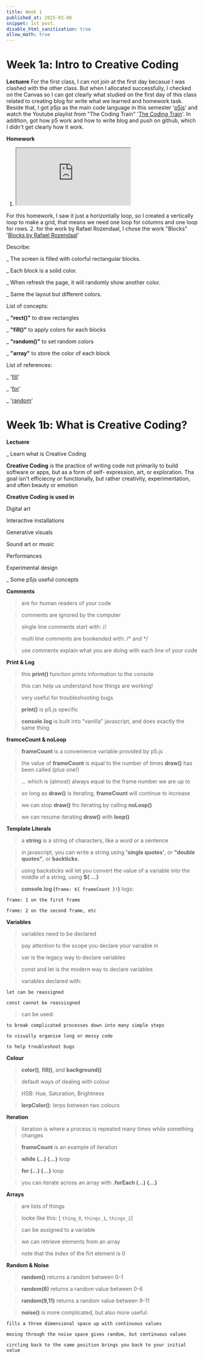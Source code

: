 ```yaml
---
title: Week 1 
published_at: 2025-03-08
snippet: 1st post.
disable_html_sanitization: true
allow_math: true
---
```


# Week 1a: Intro to Creative Coding

**Lectuere**
 For the first class, I can not join at the first day becasue I was clashed with the other class. But when I allocated successfully, I checked on the Canvas so I can got clearly what studied on the first day of this class related to creating blog for write what we learned and homework task. Beside that, I got p5js as the main code language in this semester '[p5js](https://editor.p5js.org/)' and watch the Youtube playlist from "The Coding Train" '[The Coding Train](https://www.youtube.com/playlist?list=PLRqwX-V7Uu6Zy51Q-x9tMWIv9cueOFTFA)'. In addition, got how p5 work and how to write blog and push on github, which I didn't get clearly how it work.

**Homework**
1. <iframe id="grid homework" src="https://editor.p5js.org/huynhnamkevin123/full/XgmPtoPvV"></iframe>
<script type="module">

    const iframe  = document.getElementById (`grid homework`)
    iframe.width  = iframe.parentNode.scrollWidth
    iframe.height = iframe.width * 9 / 16 

</script>

For this homework, I saw it just a horizontally loop, so I created a vertically loop to make a grid, that means we need one loop for columns and one loop for rows.
2. for the work by Rafael Rozendaal, I chose the work "Blocks" '[Blocks by Rafael Rozendaal](https://www.newrafael.com/blocks/)'

Describe: 

_ The screen is filled with colorful rectangular blocks.

_ Each block is a solid color.

_ When refresh the page, it will randomly show another color.

_ Same the layout but different colors.

List of concepts: 

_ **"rect()"** to draw rectangles 

_ **"fill()"** to apply colors for each blocks

_ **"random()"** to set random colors 

_ **"array"** to store the color of each block 

List of references:

_ '[fill](https://p5js.org/reference/p5/fill/)'

_ '[for](https://p5js.org/reference/p5/for/)'

_ '[random](https://p5js.org/reference/p5/random/)'

# Week 1b: What is Creative Coding?

**Lectuere**

_ Learn what is Creative Coding 

**Creative Coding** is the practice of writing code not primarily to build software or apps, but as a form of self- expression, art, or exploration. Tha goal isn't efficiecny or functionally, but rather creativity, experimentation, and often beauty or emotion

**Creative Coding is used in**

Digital art

Interactive installations

Generative visuals

Sound art or music 

Performances 

Experimental design 

_ Some p5js useful concepts 

**Comments**

> are for human readers of your code 

> comments are ignored by the computer 

> single line comments start with: // 

> multi line comments are bookended with: /* and */

> use comments explain what you are doing with each line of your code 

**Print & Log**

> this **print()** function prints information to the console 

> this can help us understand how things are working!

> very useful for troubleshooting bugs 

> **print()** is p5.js specific 

> **console.log** is built into "vanilla" javascript, and does exactly the same thing 

**framceCount & noLoop**

> **frameCount** is a convenience variable provided by p5.js

> the value of **frameCount** is equal to the number of times **draw()** has been called (plus one!)

> ... which is (almost) always equal to the frame number we are up to 

> so long as **draw()** is iterating, **frameCount** will continue to increase

> we can stop **draw()** fro iterating by calling **noLoop()**

> we can resume iterating **draw()** with **loop()**

**Template Literals**

> a **string** is a string of characters, like a word or a sentence 

> in javascript, you can write a string using **'single quotes'**, or **"double quotes"**, or **backticks**.

> using backsticks will let you convert the value of a variable into the middle of a string, using **${ ...}**

>**console.log (`frame: ${ frameCount }!`)** logs:

    frame: 1 on the first frame 

    frame: 2 on the second frame, etc

**Variables**

> variables need to be declared 

> pay attention to the scope you declare your variable in 

> var is the legacy way to declare variables 

> const and let is the modern way to declare variables 

> variables declared with:

    let can be reassigned

    const cannot be reassisgned

> can be used:

    to break complicated processes down into many simple steps 

    to visually organise long or messy code 

    to help troubleshoot bugs 

**Colour**

> **color()**, **fill()**, and **background()**

> default ways of dealing with colour

> HSB: Hue, Saturation, Brightness

> **lerpColor()**: lerps between two colours 

**Iteration**

> iteration is where a process is repeated many times while something changes 

> **frameCount** is an example of iteration 

> **while (...) {...}** loop

> **for (...) {...}** loop 

> you can iterate across an array with **.forEach (...) {...}**

**Arrays**

> are lists of things 

> looke like this: [ `thing_0`, `things_1`, `things_2`]

> can be assigned to a variable 

> we can retrieve elements from an array 

> note that the index of the firt element is 0 

**Random & Noise**

> **random()** returns a random between 0-1

> **random(6)** returns a random value between 0-6

> **random(9,11)** returns a random value between 9-11

> **noise()** is more complicated, but also more useful:

    fills a three dimensional space up with continuous values 

    moving through the noise space gives random, but continuous values 

    circling back to the same position brings you back to your initial value 
